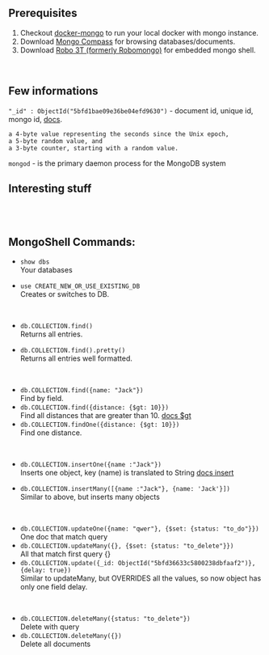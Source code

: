 ## Prerequisites
1. Checkout [docker-mongo](./docker-mongo.md) to run your local docker with mongo instance. <br> 
2. Download [Mongo Compass](https://www.mongodb.com/products/compass) for browsing databases/documents. <br>
3. Download [Robo 3T (formerly Robomongo)](https://robomongo.org/) for embedded mongo shell. <br>

<br>

## Few informations
`"_id" : ObjectId("5bfd1bae09e36be04efd9630")` - document id, unique id, mongo id, [docs](https://docs.mongodb.com/manual/reference/method/ObjectId/#ObjectIDs-BSONObjectIDSpecification).
```
a 4-byte value representing the seconds since the Unix epoch,
a 5-byte random value, and
a 3-byte counter, starting with a random value.
```
`mongod` - is the primary daemon process for the MongoDB system

## Interesting stuff

<br>
<br>

## MongoShell Commands: 
- `show dbs` <br>
Your databases

- `use CREATE_NEW_OR_USE_EXISTING_DB` <br>
Creates or switches to DB.

<br>

- `db.COLLECTION.find()` <br>
Returns all entries.

- `db.COLLECTION.find().pretty()` <br> 
Returns all entries well formatted.

<br>

- `db.COLLECTION.find({name: "Jack"})` <br> 
Find by field.
- `db.COLLECTION.find({distance: {$gt: 10}})`  <br>
Find all distances that are greater than 10. [docs $gt](https://docs.mongodb.com/manual/reference/operator/query/gt/)
- `db.COLLECTION.findOne({distance: {$gt: 10}})` <br>
Find one distance.

<br>

- `db.COLLECTION.insertOne({name :"Jack"})` <br>
Inserts one object, key (name) is translated to String [docs insert](https://docs.mongodb.com/manual/tutorial/insert-documents/)

- `db.COLLECTION.insertMany([{name :"Jack"}, {name: 'Jack'}])` <br>
Similar to above, but inserts many objects

<br> 

- `db.COLLECTION.updateOne({name: "qwer"}, {$set: {status: "to_do"}})` <br>
One doc that match query 
- `db.COLLECTION.updateMany({}, {$set: {status: "to_delete"}})` <br>
All that match first query {}
- `db.COLLECTION.update({_id: ObjectId("5bfd36633c5800238dbfaaf2")}, {delay: true})` <br> 
Similar to updateMany, but OVERRIDES all the values, so now object has only one field delay.

<br>

- `db.COLLECTION.deleteMany({status: "to_delete"})` <br> 
Delete with query
- `db.COLLECTION.deleteMany({})` <br> 
Delete all documents

